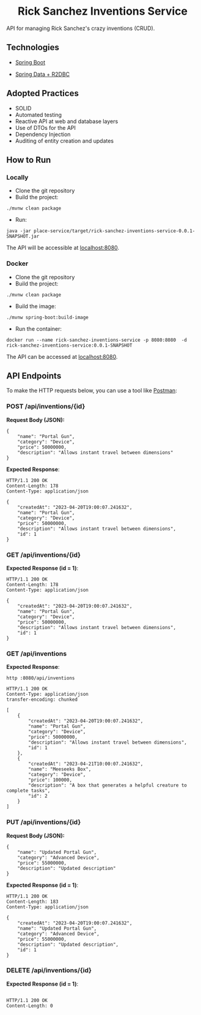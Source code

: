 <h1 align="center">
  Rick Sanchez Inventions Service 
</h1>


API for managing Rick Sanchez's crazy inventions (CRUD).

## Technologies

- [Spring Boot](https://spring.io/projects/spring-boot)

- [Spring Data + R2DBC](https://docs.spring.io/spring-framework/reference/data-access/r2dbc.html)




## Adopted Practices

- SOLID
- Automated testing
- Reactive API at web and database layers
- Use of DTOs for the API
- Dependency Injection
- Auditing of entity creation and updates


## How to Run

### Locally
- Clone the git repository
- Build the project:

```
./mvnw clean package
```
- Run:
```
java -jar place-service/target/rick-sanchez-inventions-service-0.0.1-SNAPSHOT.jar
```


The API will be accessible at [localhost:8080](http://localhost:8080).  


### Docker

- Clone the git repository
- Build the project:

```
./mvnw clean package
```
- Build the image:
```
./mvnw spring-boot:build-image
```
- Run the container:
```
docker run --name rick-sanchez-inventions-service -p 8080:8080  -d rick-sanchez-inventions-service:0.0.1-SNAPSHOT
```

The API can be accessed at [localhost:8080](http://localhost:8080).

## API Endpoints

To make the HTTP requests below, you can use a tool like [Postman](https://www.postman.com/):

### POST /api/inventions/{id}
**Request Body (JSON):**
```
{
    "name": "Portal Gun",
    "category": "Device",
    "price": 50000000,
    "description": "Allows instant travel between dimensions"
}

``` 
**Expected Response**:

```
HTTP/1.1 200 OK
Content-Length: 178
Content-Type: application/json

{
    "createdAt": "2023-04-20T19:00:07.241632",
    "name": "Portal Gun",
    "category": "Device",
    "price": 50000000,
    "description": "Allows instant travel between dimensions",
    "id": 1
}
```

### GET /api/inventions/{id}
**Expected Response (id = 1)**:

```
HTTP/1.1 200 OK
Content-Length: 178
Content-Type: application/json

{
    "createdAt": "2023-04-20T19:00:07.241632",
    "name": "Portal Gun",
    "category": "Device",
    "price": 50000000,
    "description": "Allows instant travel between dimensions",
    "id": 1
}
```

### GET /api/inventions
**Expected Response**:


```
http :8080/api/inventions

HTTP/1.1 200 OK
Content-Type: application/json
transfer-encoding: chunked

[
    {
        "createdAt": "2023-04-20T19:00:07.241632",
        "name": "Portal Gun",
        "category": "Device",
        "price": 50000000,
        "description": "Allows instant travel between dimensions",
        "id": 1
    },
    {
        "createdAt": "2023-04-21T10:00:07.241632",
        "name": "Meeseeks Box",
        "category": "Device",
        "price": 100000,
        "description": "A box that generates a helpful creature to complete tasks",
        "id": 2
    }
]
```

### PUT /api/inventions/{id}
**Request Body (JSON):**

```
{
    "name": "Updated Portal Gun",
    "category": "Advanced Device",
    "price": 55000000,
    "description": "Updated description"
}
```
**Expected Response (id = 1)**:

```
HTTP/1.1 200 OK
Content-Length: 183
Content-Type: application/json

{
    "createdAt": "2023-04-20T19:00:07.241632",
    "name": "Updated Portal Gun",
    "category": "Advanced Device",
    "price": 55000000,
    "description": "Updated description",
    "id": 1
}
```

### DELETE /api/inventions/{id}
**Expected Response (id = 1)**:


```

HTTP/1.1 200 OK
Content-Length: 0
```